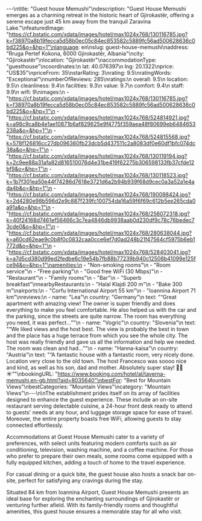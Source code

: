 ---\ntitle: "Guest house Memushi"\ndescription: "Guest House Memushi emerges as a charming retreat in the historic heart of Gjirokastër, offering a serene escape just 45 km away from the tranquil Zaravina Lake."\nfeaturedImage: "https://cf.bstatic.com/xdata/images/hotel/max1024x768/130116785.jpg?k=f38970a8b19fecca5d58b0ec05c84ec853582c5889fc56ad500628636c0bd225&o=&hp=1"\nlanguage: en\nslug: guest-house-memushi\naddress: "Rruga Pertef Kokona, 6000 Gjirokastër, Albania"\ncity: "Gjirokastër"\nlocation: "Gjirokastër"\naccommodationType: "guesthouse"\ncoordinates:\n  lat: 40.076397\n  lng: 20.1322\nprice: "US$35"\npriceFrom: 35\nstarRating: 3\nrating: 9.5\nratingWords: "Exceptional"\nnumberOfReviews: 285\nratings:\n  overall: 9.5\n  location: 9.5\n  cleanliness: 9.4\n  facilities: 9.3\n  value: 9.7\n  comfort: 9.4\n  staff: 9.9\n  wifi: 9\nimages:\n  - "https://cf.bstatic.com/xdata/images/hotel/max1024x768/130116785.jpg?k=f38970a8b19fecca5d58b0ec05c84ec853582c5889fc56ad500628636c0bd225&o=&hp=1"\n  - "https://cf.bstatic.com/xdata/images/hotel/max1024x768/524814921.jpg?k=a98c9ca8b4e1ae10871b6af829625e9f4775f359aea48f80699eb6484653238a&o=&hp=1"\n  - "https://cf.bstatic.com/xdata/images/hotel/max1024x768/524815568.jpg?k=578f126816cc27db096360fb23dcb5d437511c2a8083df0e60df1bfc074dc38a&o=&hp=1"\n  - "https://cf.bstatic.com/xdata/images/hotel/max1024x768/130119194.jpg?k=2c9ee88a31afa82d816510076d4e31be419f62275b306598133fb37cfde12bf9&o=&hp=1"\n  - "https://cf.bstatic.com/xdata/images/hotel/max1024x768/130118523.jpg?k=1b7f301ea50e44f74286d7618e3721d6a2b94b939f68d9cec0a3a52a1e4ada4b&o=&hp=1"\n  - "https://cf.bstatic.com/xdata/images/hotel/max1024x768/190098424.jpg?k=2d4280e98b596d2e9c887f239fc100754da16a59f6f69c612b5ee265cda0a91a&o=&hp=1"\n  - "https://cf.bstatic.com/xdata/images/hotel/max1024x768/256072318.jpg?k=40f24168d7461ef56466c3c7ea4846db9938aab0d230df9c78c76bedec73cde0&o=&hp=1"\n  - "https://cf.bstatic.com/xdata/images/hotel/max1024x768/280638044.jpg?k=a60cd62eae9c0b8f0c0832caa0cce6ef7d0ad248b21f47564cf5975b6eb1772d&o=&hp=1"\n  - "https://cf.bstatic.com/xdata/images/hotel/max1024x768/528403041.jpg?k=a7d5cd380d99ed2fedbe6c19e54b7fb88b77239b940c12508b41099e125fce94&o=&hp=1"\namenities:\n  - "Non-smoking rooms"\n  - "Room service"\n  - "Free parking"\n  - "Good free WiFi (30 Mbps)"\n  - "Restaurant"\n  - "Family rooms"\n  - "Bar"\n  - "Superb breakfast"\nnearbyRestaurants:\n  - "Halal Klajdi 200 m"\n  - "Bake 300 m"\nairports:\n  - "Corfu International Airport 55 km"\n  - "Ioannina Airport 71 km"\nreviews:\n  - name: "Lea"\n    country: "Germany"\n    text: "“Great apartment with amazing view! The owner is super friendly and does everything to make you feel comfortable. He also helped us with the car and the parking, since the streets are quite narrow. The room has everything you need, it was perfect...”"\n  - name: "Vogric"\n    country: "Slovenia"\n    text: "“We liked views and the host best. The view is probably the best in town and the place has a huge terrace from which you see the whole city. The host was really friendly and gave us all the information and help we needed. The room was clean and had...”"\n  - name: "Hanna-kaisa"\n    country: "Austria"\n    text: "“A fantastic house with a fantastic room, very nicely done. Location very close to the old town. The host Francesco was soooo nice and kind, as well as his son, dad and mother. Absolutely super stay! 👍🏽☀️”"\nbookingURL: "https://www.booking.com/hotel/al/taverna-memushi.en-gb.html?aid=8035640"\nbestFor: "Best for Mountain Views"\nbestCategories: "Mountain Views"\ncategory: "Mountain Views"\n---\n\nThe establishment prides itself on its array of facilities designed to enhance the guest experience. These include an on-site restaurant serving delectable cuisine, a 24-hour front desk ready to attend to guests' needs at any hour, and luggage storage space for ease of travel. Moreover, the entire property boasts free WiFi, allowing guests to stay connected effortlessly.

Accommodations at Guest House Memushi cater to a variety of preferences, with select units featuring modern comforts such as air conditioning, television, washing machine, and a coffee machine. For those who prefer to prepare their own meals, some rooms come equipped with a fully equipped kitchen, adding a touch of home to the travel experience.

For casual dining or a quick bite, the guest house also hosts a snack bar on-site, perfect for satisfying any cravings during the stay.

Situated 84 km from Ioannina Airport, Guest House Memushi presents an ideal base for exploring the enchanting surroundings of Gjirokastër or venturing further afield. With its family-friendly rooms and thoughtful amenities, this guest house ensures a memorable stay for all who visit.